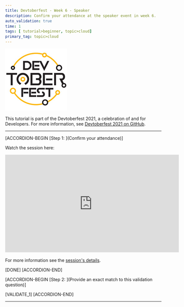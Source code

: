 ```yaml
---
title: Devtoberfest - Week 6 - Speaker
description: Confirm your attendance at the speaker event in week 6.
auto_validation: true
time: 1
tags: [ tutorial>beginner, topic>cloud]
primary_tag: topic>cloud
---
```


![Devtoberfest](Devtoberfest.jpg)

This tutorial is part of the Devtoberfest 2021, a celebration of and for Developers. For more information, see [Devtoberfest 2021 on GitHub](https://github.com/SAP-samples/devtoberfest-2021).

---

[ACCORDION-BEGIN [Step 1: ](Confirm your attendance)]

Watch the session here:

<iframe width="560" height="315" src="https://www.youtube.com/embed/Eo5kYkiTvrQ" title="YouTube video player" frameborder="0" allow="accelerometer; autoplay; clipboard-write; encrypted-media; gyroscope; picture-in-picture" allowfullscreen></iframe>

For more information see the [session's details](https://github.com/SAP-samples/devtoberfest-2021/blob/main/topics/Week6_Frontend/README.md#how-to-make-state-management-work-for-you-with-redux-and-redux-toolkit).


[DONE]
[ACCORDION-END]

[ACCORDION-BEGIN [Step 2: ](Provide an exact match to this validation question)]

[VALIDATE_1]
[ACCORDION-END]

---
